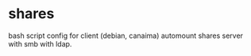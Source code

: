 shares
======

bash script config for client (debian, canaima) automount shares server with smb with ldap.
